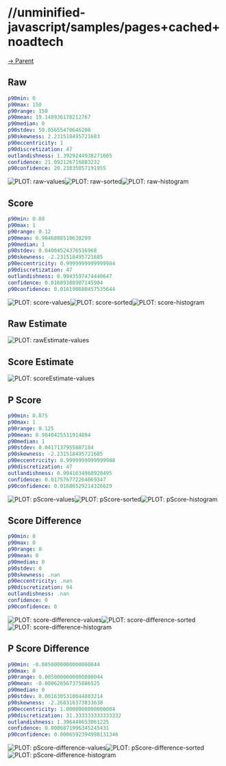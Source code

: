 
# //unminified-javascript/samples/pages+cached+noadtech

[→ Parent](../..)


## Raw


```yaml
p90min: 0
p90max: 150
p90range: 150
p90mean: 19.148936170212767
p90median: 0
p90stdev: 50.05655470646208
p90skewness: 2.231518495721683
p90eccentricity: 1
p90discretization: 47
outlandishness: 1.3929244938271605
confidence: 21.092126716883232
p90confidence: 20.23835057191955

```

![PLOT: raw-values](./raw/values.svg)![PLOT: raw-sorted](./raw/sorted.svg)![PLOT: raw-histogram](./raw/histogram.svg)
## Score


```yaml
p90min: 0.88
p90max: 1
p90range: 0.12
p90mean: 0.9846808510638299
p90median: 1
p90stdev: 0.04004524376516968
p90skewness: -2.231518495721685
p90eccentricity: 0.9999999999999984
p90discretization: 47
outlandishness: 0.9943597474440647
confidence: 0.01689388907145904
p90confidence: 0.016190680457535644

```

![PLOT: score-values](./score/values.svg)![PLOT: score-sorted](./score/sorted.svg)![PLOT: score-histogram](./score/histogram.svg)
## Raw Estimate

![PLOT: rawEstimate-values](./rawEstimate/values.svg)
## Score Estimate

![PLOT: scoreEstimate-values](./scoreEstimate/values.svg)
## P Score


```yaml
p90min: 0.875
p90max: 1
p90range: 0.125
p90mean: 0.9840425531914894
p90median: 1
p90stdev: 0.0417137955887184
p90skewness: -2.231518495721685
p90eccentricity: 0.9999999999999988
p90discretization: 47
outlandishness: 0.9941634960928495
confidence: 0.017576772264069347
p90confidence: 0.01686529214326629

```

![PLOT: pScore-values](./pScore/values.svg)![PLOT: pScore-sorted](./pScore/sorted.svg)![PLOT: pScore-histogram](./pScore/histogram.svg)
## Score Difference


```yaml
p90min: 0
p90max: 0
p90range: 0
p90mean: 0
p90median: 0
p90stdev: 0
p90skewness: .nan
p90eccentricity: .nan
p90discretization: 94
outlandishness: .nan
confidence: 0
p90confidence: 0

```

![PLOT: score-difference-values](./score-difference/values.svg)![PLOT: score-difference-sorted](./score-difference/sorted.svg)![PLOT: score-difference-histogram](./score-difference/histogram.svg)
## P Score Difference


```yaml
p90min: -0.0050000000000000044
p90max: 0
p90range: 0.0050000000000000044
p90mean: -0.000620567375886525
p90median: 0
p90stdev: 0.0016305310044803214
p90skewness: -2.268316373833638
p90eccentricity: 1.0000000000000004
p90discretization: 31.333333333333332
outlandishness: 1.396448653061225
confidence: 0.0006871996345245431
p90confidence: 0.0006592394998131346

```

![PLOT: pScore-difference-values](./pScore-difference/values.svg)![PLOT: pScore-difference-sorted](./pScore-difference/sorted.svg)![PLOT: pScore-difference-histogram](./pScore-difference/histogram.svg)